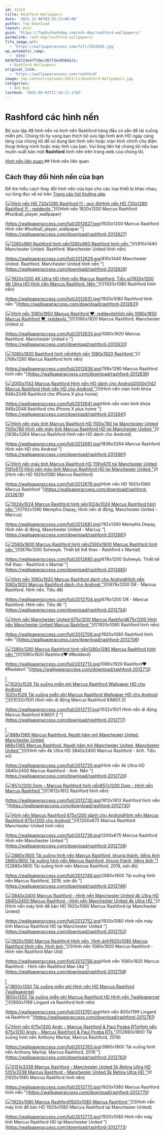 ```yaml
---
id: 31124
title: Rashford Wallpapers
date: '2021-11-06T03:55:21+00:00'
author: Top Download
layout: post
guid: 'https://Tophinhanhdep.com/anh-dep/rashford-wallpapers/'
permalink: /anh-dep/rashford-wallpapers/
fifu_image_url:
  - 'https://wallpaperaccess.com/full/2012626.jpg'
wp_automatic_camp:
  - '8098'
0438fb5723e47f59ec36773e1056d121:
  - Rashford Wallpapers
original_link:
  - 'https://wallpaperaccess.com/rashford'
image: /wp-content/uploads/2021/11/Rashford-Wallpapers.jpg
categories:
  - Ảnh Đẹp
lastmod: '2025-04-03T21:16:17.170Z'
---
```

# Rashford các hình nền

Bộ sưu tập 48 hình nền và hình nền Rashford hàng đầu có sẵn để tải xuống miễn phí. Chúng tôi hy vọng bạn thích bộ sưu tập hình ảnh HD ngày càng tăng của chúng tôi để sử dụng làm hình nền hoặc màn hình chính cho điện thoại thông minh hoặc máy tính của bạn. Vui lòng liên hệ chúng tôi nếu bạn muốn xuất bản một **Rashford** hình nền trên trang web của chúng tôi.

[Hình nền liên quan ](#related) ## Hình nền liên quan

## Cách thay đổi hình nền của bạn

Để tìm hiểu cách thay đổi hình nền của bạn cho các loại thiết bị khác nhau, vui lòng đọc về nó trên [Trang câu hỏi thường gặp](https://tophinhanhdep.com/faq/).

  
[[![Hình nền HD 720x1280 Rashford !!!  : quỷ đỏ](https://wallpaperaccess.com/full/2012626.jpg)Hình nền HD 720x1280 Rashford !!! : reddevils "](https://wallpaperaccess.com/download/rashford-2012626)](![Hình nền 1920x1200 Marcus Rashford #football_player_wallpaper)

(https://wallpaperaccess.com/full/2012627.jpg)1920x1200 Marcus Rashford Hình nền #football\_player\_wallpaper "](https://wallpaperaccess.com/download/rashford-2012627)

[[![1280x960 Rashford hình nền](https://wallpaperaccess.com/full/2012628.jpg)1280x960 Rashford hình nền "](https://wallpaperaccess.com/download/rashford-2012628)](![810x1440 Manchester United.  Rashford.  Manchester United hình nền)

(https://wallpaperaccess.com/full/2012629.jpg)810x1440 Manchester United. Rashford. Manchester United hình nền "](https://wallpaperaccess.com/download/rashford-2012629)

[[![1920x1200 4K Ultra HD Hình nền Marcus Rashford.  Tiểu sử](https://wallpaperaccess.com/full/2012630.jpg)1920x1200 4K Ultra HD Hình nền Marcus Rashford. Nền "](https://wallpaperaccess.com/download/rashford-2012630)](![1920x1080 Rashford hình nền)

(https://wallpaperaccess.com/full/2012631.jpg)1920x1080 Rashford hình nền "](https://wallpaperaccess.com/download/rashford-2012631)

[[![Hình nền 1080x1950 Marcus Rashford ❤: reddevils](https://wallpaperaccess.com/full/2012632.jpg)Hình nền 1080x1950 Marcus Rashford ❤: reddevils "](https://wallpaperaccess.com/download/rashford-2012632)](![1080x1920 Marcus Rashford.  Manchester United x)

(https://wallpaperaccess.com/full/2012633.jpg)1080x1920 Marcus Rashford. Manchester United x "](https://wallpaperaccess.com/download/rashford-2012633)

[[![1080x1920 Rashford hình nền](https://wallpaperaccess.com/full/2012635.png)Hình nền 1080x1920 Rashford "](https://wallpaperaccess.com/download/rashford-2012635)](![768x1280 Marcus Rashford hình nền)

(https://wallpaperaccess.com/full/2012636.jpg)768x1280 Marcus Rashford hình nền "](https://wallpaperaccess.com/download/rashford-2012636)

[[![2000x1142 Marcus Rashford Hình nền HD dành cho Android](https://wallpaperaccess.com/full/2012637.jpg)2000x1142 Marcus Rashford Hình nền HD cho Android "](https://wallpaperaccess.com/download/rashford-2012637)](![Hình nền màn hình khóa 946x2048 Rashford cho iPhone X plus home)

(https://wallpaperaccess.com/full/2012641.jpg)Hình nền màn hình khóa 946x2048 Rashford cho iPhone X plus home "](https://wallpaperaccess.com/download/rashford-2012641)

[[![Hình nền máy tính Marcus Rashford HD 1100x780 tại Manchester United](https://wallpaperaccess.com/full/2012643.png)1100x780 Hình nền máy tính Marcus Rashford HD tại Manchester United "](https://wallpaperaccess.com/download/rashford-2012643)](![1836x3264 Marcus Rashford Hình nền HD dành cho Android)

(https://wallpaperaccess.com/full/2012661.jpg)1836x3264 Marcus Rashford Hình nền HD cho Android "](https://wallpaperaccess.com/download/rashford-2012661)

[[![Hình nền máy tính Marcus Rashford HD 1191x670 tại Manchester United](https://wallpaperaccess.com/full/2012665.jpg)1191x670 Hình nền máy tính Marcus Rashford HD tại Manchester United "](https://wallpaperaccess.com/download/rashford-2012665)](![Hình nền HD 1920x1080 Marcus Rashford)

(https://wallpaperaccess.com/full/2012676.jpg)Hình nền HD 1920x1080 Marcus Rashford "](https://wallpaperaccess.com/download/rashford-2012676)

[[![1024x1024 Marcus Rashford hình nền](https://wallpaperaccess.com/full/2012679.jpg)1024x1024 Marcus Rashford hình nền "](https://wallpaperaccess.com/download/rashford-2012679)](![782x1390 Memphis Depay, Hình nền di động, Manchester United - Marcus)

(https://wallpaperaccess.com/full/2012681.jpg)782x1390 Memphis Depay, Hình nền di động, Manchester United - Marcus "](https://wallpaperaccess.com/download/rashford-2012681)

[[![2560x1600 Marcus Rashford hình nền](https://wallpaperaccess.com/full/2012684.jpg)2560x1600 Marcus Rashford hình nền "](https://wallpaperaccess.com/download/rashford-2012684)](![676x1200 Suheeyb.  Thiết kế thể thao - Rashford x Martial)

(https://wallpaperaccess.com/full/2012685.jpg)676x1200 Suheeyb. Thiết kế thể thao - Rashford x Martial "](https://wallpaperaccess.com/download/rashford-2012685)

[[![Hình nền 1080x1920 Marcus Rashford dành cho Android](https://wallpaperaccess.com/full/2012688.jpg)Hình nền 1080x1920 Marcus Rashford dành cho Android "](https://wallpaperaccess.com/download/rashford-2012688)](![676x1200 DR - Marcus Rashford.  Hình nền.  Tiêu đề)

(https://wallpaperaccess.com/full/2012704.jpg)676x1200 DR - Marcus Rashford. Hình nền. Tiêu đề "](https://wallpaperaccess.com/download/rashford-2012704)

[[![Hình nền Manchester United 675x1200 Marcus Rashford](https://wallpaperaccess.com/full/2012705.jpg)675x1200 Hình nền Manchester United Marcus Rashford "](https://wallpaperaccess.com/download/rashford-2012705)](![1920x1080 Rashford hình nền)

(https://wallpaperaccess.com/full/2012706.jpg)1920x1080 Rashford hình nền "](https://wallpaperaccess.com/download/rashford-2012706)

[[![1280x1280 Marcus Rashford hình nền](https://wallpaperaccess.com/full/2012709.jpg)1280x1280 Marcus Rashford hình nền "](https://wallpaperaccess.com/download/rashford-2012709)](![1080x1920 Rashford❤ #Reddevil)

(https://wallpaperaccess.com/full/2012713.jpg)1080x1920 Rashford❤ #Reddevil "](https://wallpaperaccess.com/download/rashford-2012713)

[[![1020x1528 Tải xuống miễn phí Marcus Rashford Wallpaper HD cho Android](https://wallpaperaccess.com/full/2012716.jpg)1020x1528 Tải xuống miễn phí Marcus Rashford Wallpaper HD cho Android "](https://wallpaperaccess.com/download/rashford-2012716)](![1032x1501 Hình nền di động Marcus Rashford KiMi01 2)

(https://wallpaperaccess.com/full/2012717.jpg)1032x1501 Hình nền di động Marcus Rashford KiMi01 2 "](https://wallpaperaccess.com/download/rashford-2012717)

[[![868x1365 Marcus Rashford.  Người hâm mộ Manchester United, Manchester United](https://wallpaperaccess.com/full/2012719.jpg)868x1365 Marcus Rashford. Người hâm mộ Manchester United, Manchester United "](https://wallpaperaccess.com/download/rashford-2012719)](![Hình nền 4k Ultra HD 3840x2400 Marcus Rashford - Anh.  Tiểu sử)

(https://wallpaperaccess.com/full/2012720.jpg)Hình nền 4k Ultra HD 3840x2400 Marcus Rashford - Anh. Nền "](https://wallpaperaccess.com/download/rashford-2012720)

[[![857x1200 Dom - Marcus Rashford hình nền](https://wallpaperaccess.com/full/2012722.png)857x1200 Dom - Hình nền Marcus Rashford "](https://wallpaperaccess.com/download/rashford-2012722)](![1612x1612 Rashford hình nền)

(https://wallpaperaccess.com/full/2012730.jpg)1612x1612 Rashford hình nền "](https://wallpaperaccess.com/download/rashford-2012730)

[[![Hình nền Marcus Rashford 675x1200 dành cho Android](https://wallpaperaccess.com/full/2012731.jpg)Hình nền Marcus Rashford 675x1200 cho Android "](https://wallpaperaccess.com/download/rashford-2012731)](![1200x675 Marcus Rashford Manchester United hình nền)

(https://wallpaperaccess.com/full/2012739.jpg)1200x675 Marcus Rashford Hình nền Manchester United "](https://wallpaperaccess.com/download/rashford-2012739)

[[![2880x1800 Tải xuống hình nền Marcus Rashford, khung thành, tiếng Anh](https://wallpaperaccess.com/full/2012742.jpg)2880x1800 Tải xuống hình nền Marcus Rashford, khung thành, tiếng Anh "](https://wallpaperaccess.com/download/rashford-2012742)](![2880x1800 Tải xuống hình nền Marcus Rashford, 2019, sơn đỏ)

(https://wallpaperaccess.com/full/2012746.jpg)2880x1800 Tải xuống hình nền Marcus Rashford, 2019, sơn đỏ "](https://wallpaperaccess.com/download/rashford-2012746)

[[![3840x2400 Marcus Rashford - Hình nền Manchester United 4k Ultra HD](https://wallpaperaccess.com/full/2012750.jpg)3840x2400 Marcus Rashford - Hình nền Manchester United 4k Ultra HD "](https://wallpaperaccess.com/download/rashford-2012750)](![Hình nền máy tính để bàn HD 1920x1080 Marcus Rashford tại Manchester United)

(https://wallpaperaccess.com/full/2012752.jpg)1920x1080 Hình nền máy tính Marcus Rashford HD tại Manchester United "](https://wallpaperaccess.com/download/rashford-2012752)

[[![1920x1080 Marcus Rashford Hình nền, Hình ảnh](https://wallpaperaccess.com/full/2012756.jpg)1920x1080 Marcus Rashford Hình nền, Hình ảnh "](https://wallpaperaccess.com/download/rashford-2012756)](![Hình nền 1080x1920 Marcus Rashford - Hình nền Rashford Man Utd)

(https://wallpaperaccess.com/full/2012758.jpg)Hình nền 1080x1920 Marcus Rashford - Hình nền Rashford Man Utd "](https://wallpaperaccess.com/download/rashford-2012758)

[[![1800x1350 Tải xuống miễn phí Hình nền HD Marcus Rashford 7wallpapernet](https://wallpaperaccess.com/full/2012760.jpg)1800x1350 Tải xuống miễn phí Marcus Rashford HD Hình nền 7wallpapernet "](https://wallpaperaccess.com/download/rashford-2012760)](![800x1199 Lingard và Rashford hình nền)

(https://wallpaperaccess.com/full/2012761.jpg)Hình nền 800x1199 Lingard và Rashford "](https://wallpaperaccess.com/download/rashford-2012761)

[[![Hình nền 675x1200 Andy - Marcus Rashford & Paul Pogba RTs](https://wallpaperaccess.com/full/1378358.jpg)Hình nền 675x1200 Andy - Marcus Rashford &amp; Paul Pogba RTs "](https://wallpaperaccess.com/download/rashford-1378358)](![2880x1800 Tải xuống hình nền Anthony Martial, Marcus Rashford, 2019)

(https://wallpaperaccess.com/full/2012763.jpg)2880x1800 Tải xuống hình nền Anthony Martial, Marcus Rashford, 2019 "](https://wallpaperaccess.com/download/rashford-2012763)

[[![5151x3338 Marcus Rashford - Manchester United 5k Retina Ultra HD](https://wallpaperaccess.com/full/2012766.jpg)5151x3338 Marcus Rashford - Manchester United 5k Retina Ultra HD "](https://wallpaperaccess.com/download/rashford-2012766)](![1920x1080 Marcus Rashford hình nền)

(https://wallpaperaccess.com/full/2012770.jpg)1920x1080 Marcus Rashford hình nền "](https://wallpaperaccess.com/download/rashford-2012770)

[[![1920x1080 Marcus Rashford](https://wallpaperaccess.com/full/2012772.jpg)1920x1080 Marcus Rashford "](https://wallpaperaccess.com/download/rashford-2012772)](![Hình nền máy tính để bàn HD 1920x1080 Marcus Rashford tại Manchester United)

(https://wallpaperaccess.com/full/2012773.jpg)1920x1080 Hình nền máy tính Marcus Rashford HD tại Manchester United "](https://wallpaperaccess.com/download/rashford-2012773)
